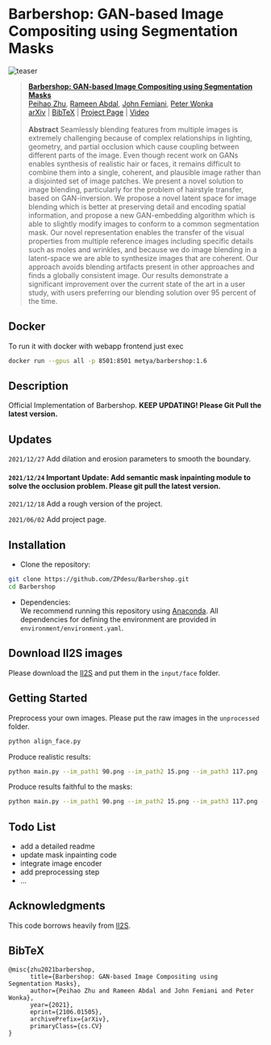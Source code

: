 # Barbershop: GAN-based Image Compositing using Segmentation Masks

![teaser](docs/assets/teaser.png)

> [**Barbershop: GAN-based Image Compositing using Segmentation Masks**](https://zpdesu.github.io/Barbershop/)</br>
[Peihao Zhu](https://github.com/ZPdesu),
[Rameen Abdal](https://github.com/RameenAbdal),
[John Femiani](https://scholar.google.com/citations?user=rS1xJIIAAAAJ&hl=en),
[Peter Wonka](http://peterwonka.net/)</br>
> [arXiv](https://arxiv.org/abs/2106.01505) | [BibTeX](#bibtex) | [Project Page](https://zpdesu.github.io/Barbershop/) | [Video](https://youtu.be/ZU-yrAvoJfQ)</br></br>
> **Abstract** Seamlessly blending features from multiple images is extremely challenging because of complex relationships in lighting, geometry, and partial occlusion which cause coupling between different parts of the image. Even though recent work on GANs enables synthesis of realistic hair or faces, it remains difficult to combine them into a single, coherent, and plausible image rather than a disjointed set of image patches. We present a novel solution to image blending, particularly for the problem of hairstyle transfer, based on GAN-inversion. We propose a novel latent space for image blending which is better at preserving detail and encoding spatial information, and propose a new GAN-embedding algorithm which is able to slightly modify images to conform to a common segmentation mask. Our novel representation enables the transfer of the visual properties from multiple reference images including specific details such as moles and wrinkles, and because we do image blending in a latent-space  we are able to synthesize images that are coherent. Our approach avoids blending artifacts present in other approaches and finds a globally consistent image. Our results demonstrate a significant improvement over the current state of the art in a user study, with users preferring our blending solution over 95 percent of the time.

## Docker

To run it with docker with webapp frontend just exec

```bash
docker run --gpus all -p 8501:8501 metya/barbershop:1.6
```

## Description

Official Implementation of Barbershop. **KEEP UPDATING! Please Git Pull the latest version.**

## Updates

`2021/12/27` Add dilation and erosion parameters to smooth the boundary.

#### `2021/12/24` Important Update: Add semantic mask inpainting module to solve the occlusion problem. Please git pull the latest version.

`2021/12/18` Add a rough version of the project.

`2021/06/02` Add project page.

## Installation

- Clone the repository:

```bash
git clone https://github.com/ZPdesu/Barbershop.git
cd Barbershop
```

- Dependencies:  
We recommend running this repository using [Anaconda](https://docs.anaconda.com/anaconda/install/).
All dependencies for defining the environment are provided in `environment/environment.yaml`.

## Download II2S images

Please download the [II2S](https://drive.google.com/drive/folders/15jsR9yy_pfDHiS9aE3HcYDgwtBbAneId?usp=sharing)
and put them in the `input/face` folder.

## Getting Started  

Preprocess your own images. Please put the raw images in the `unprocessed` folder.

```bash
python align_face.py
```

Produce realistic results:

```bash
python main.py --im_path1 90.png --im_path2 15.png --im_path3 117.png --sign realistic --smooth 5
```

Produce results faithful to the masks:

```bash
python main.py --im_path1 90.png --im_path2 15.png --im_path3 117.png --sign fidelity --smooth 5
```

## Todo List

- add a detailed readme
- update mask inpainting code
- integrate image encoder
- add preprocessing step
- ...

## Acknowledgments

This code borrows heavily from [II2S](https://github.com/ZPdesu/II2S).

## BibTeX

```cite
@misc{zhu2021barbershop,
      title={Barbershop: GAN-based Image Compositing using Segmentation Masks},
      author={Peihao Zhu and Rameen Abdal and John Femiani and Peter Wonka},
      year={2021},
      eprint={2106.01505},
      archivePrefix={arXiv},
      primaryClass={cs.CV}
}
```

